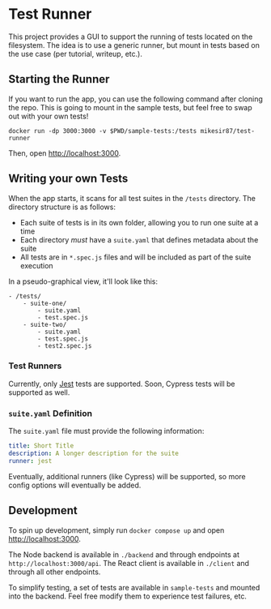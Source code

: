 # Test Runner

This project provides a GUI to support the running of tests located on the filesystem. The idea is to use a generic runner, but mount in tests based on the use case (per tutorial, writeup, etc.).

## Starting the Runner

If you want to run the app, you can use the following command after cloning the repo. This is going to mount in the sample tests, but feel free to swap out with your own tests!

```
docker run -dp 3000:3000 -v $PWD/sample-tests:/tests mikesir87/test-runner
```

Then, open [http://localhost:3000](http://localhost:3000).


## Writing your own Tests

When the app starts, it scans for all test suites in the `/tests` directory. The directory structure is as follows:

- Each suite of tests is in its own folder, allowing you to run one suite at a time
- Each directory _must_ have a `suite.yaml` that defines metadata about the suite
- All tests are in `*.spec.js` files and will be included as part of the suite execution

In a pseudo-graphical view, it'll look like this: 

```
- /tests/
    - suite-one/
        - suite.yaml
        - test.spec.js
    - suite-two/
        - suite.yaml
        - test.spec.js
        - test2.spec.js
```

### Test Runners

Currently, only [Jest](https://jestjs.io) tests are supported. Soon, Cypress tests will be supported as well.


### `suite.yaml` Definition

The `suite.yaml` file must provide the following information:

```yaml
title: Short Title
description: A longer description for the suite
runner: jest
```

Eventually, additional runners (like Cypress) will be supported, so more config options will eventually be added.


## Development

To spin up development, simply run `docker compose up` and open [http://localhost:3000](http://localhost:3000). 

The Node backend is available in `./backend` and through endpoints at `http://localhost:3000/api`. The React client is available in `./client` and through all other endpoints.

To simplify testing, a set of tests are available in `sample-tests` and mounted into the backend. Feel free modify them to experience test failures, etc.

